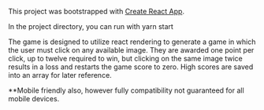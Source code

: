 This project was bootstrapped with [Create React App](https://github.com/facebook/create-react-app).



In the project directory, you can run with yarn start

The game is designed to utilize react rendering to generate a game in which the user must click on any available image. They are awarded one point per click, up to twelve required to win, but clicking on the same image twice results in a loss and restarts the game score to zero. High scores are saved into an array for later reference.

**Mobile friendly also, however fully compatibility not guaranteed for all mobile devices.
